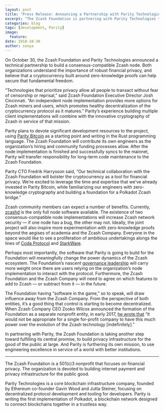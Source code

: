 ```yaml
---
layout: post
title: "Press Release: Announcing a Partnership with Parity Technologies"
excerpt: "The Zcash Foundation is partnering with Parity Technologies to build a Zcash node implementation in Rust."
categories: blog
tags: [development, Parity]
image:
  feature:
date: 2018-10-30
author: sonya
---
```


On October 30, the Zcash Foundation and Parity Technologies announced a technical partnership to build a consensus-compatible Zcash node. Both organizations understand the importance of robust financial privacy, and believe that a cryptocurrency built around zero-knowledge proofs can help secure that fundamental freedom.

“Technologies that prioritize privacy allow all people to transact without fear of censorship or reprisal,” said Zcash Foundation Executive Director Josh Cincinnati. “An independent node implementation provides more options for Zcash miners and users, which promotes healthy decentralization of the cryptocurrency protocol as it matures.” Parity’s experience building multiple client implementations will combine with the innovative cryptography of Zcash in service of that mission.

Parity plans to devote significant development resources to the project, using [Parity Bitcoin](https://www.parity.io/bitcoin/) as a starting point and writing in the Rust programming language. The Zcash Foundation will contribute its own engineers as the organization’s hiring and community funding processes allow. After the node implementation is finished and successfully syncs to the mainnet, Parity will transfer responsibility for long-term code maintenance to the Zcash Foundation.

Parity CTO Fredrik Harrysson said, “Our technical collaboration with the Zcash Foundation will bolster the cryptocurrency as a tool for financial privacy. We’re excited to leverage the time and expertise that we’ve already invested in Parity Bitcoin, while familiarizing our engineers with zero-knowledge cryptography and building a foundation for a Polkadot Zcash bridge.”

Zcash community members can expect a number of benefits. Currently, [zcashd](https://zcash.readthedocs.io/en/latest/rtd_pages/user_guide.html#about) is the only full node software available. The existence of two consensus-compatible node implementations will increase Zcash network security — if one node has a bug, the other may not. Ideally, the joint project will also inspire more experimentation with zero-knowledge proofs beyond the aegises of academia and the Zcash Company. Everyone in the space would like to see a proliferation of ambitious undertakings alongs the lines of [Coda Protocol](https://codaprotocol.com/) and [StarkWare](https://www.starkware.co/).

Perhaps most importantly, the software that Parity is going to build for the Foundation will meaningfully change the power dynamics of the Zcash ecosystem. The Foundation’s nascent [governance leadership](https://z.cash.foundation/blog/governance-results/) will carry more weight once there are users relying on the organization’s node implementation to interact with the protocol. Furthermore, the Zcash Foundation and the Zcash Company will need to agree on which features to add to Zcash — or subtract from it — in the future.

The Foundation having “software in the game,” so to speak, will draw influence away from the Zcash Company. From the perspective of both entities, it’s a good thing that control is starting to become decentralized. When Zcash Company CEO Zooko Wilcox announced the formation of the Foundation as a separate nonprofit entity, in early 2017, [he wrote that](https://z.cash/blog/announcing-the-zcash-foundation/) “it would not be appropriate for a single for-profit company to have this much power over the evolution of the Zcash technology [indefinitely].”

In partnering with Parity, the Zcash Foundation is taking another step toward fulfilling its central promise, to build privacy infrastructure for the good of the public at large. And Parity is furthering its own mission, to use engineering excellence in service of a world with better institutions.

----------

The Zcash Foundation is a 501(c)3 nonprofit that focuses on financial privacy. The organization is devoted to building internet payment and privacy infrastructure for the public good.

Parity Technologies is a core blockchain infrastructure company, founded by Ethereum co-founder Gavin Wood and Jutta Steiner, focusing on decentralized protocol development and tooling for developers. Parity is writing the first implementation of Polkadot, a blockchain network designed to connect blockchains together in a trustless way.
